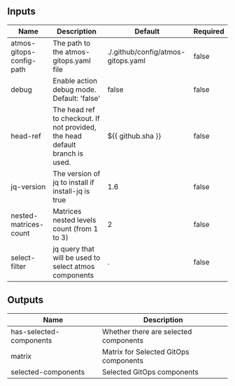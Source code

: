 <!-- markdownlint-disable -->

## Inputs

| Name | Description | Default | Required |
|------|-------------|---------|----------|
| atmos-gitops-config-path | The path to the atmos-gitops.yaml file | ./.github/config/atmos-gitops.yaml | false |
| debug | Enable action debug mode. Default: 'false' | false | false |
| head-ref | The head ref to checkout. If not provided, the head default branch is used. | ${{ github.sha }} | false |
| jq-version | The version of jq to install if install-jq is true | 1.6 | false |
| nested-matrices-count | Matrices nested levels count (from 1 to 3) | 2 | false |
| select-filter | jq query that will be used to select atmos components | . | false |


## Outputs

| Name | Description |
|------|-------------|
| has-selected-components | Whether there are selected components |
| matrix | Matrix for Selected GitOps components |
| selected-components | Selected GitOps components |
<!-- markdownlint-restore -->
